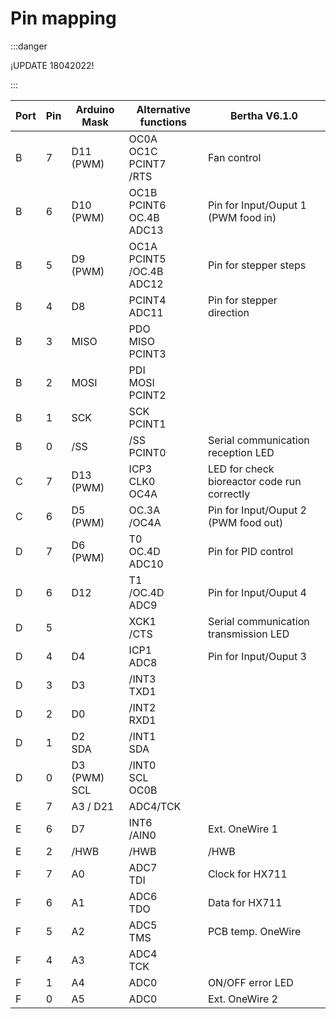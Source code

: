 # Pin mapping

:::danger

¡UPDATE 18042022!

:::

| Port | Pin | Arduino Mask        | Alternative functions                         | Bertha V6.1.0                               |
| ---- | --- | ------------------- | --------------------------------------------- | ------------------------------------------- |
| B    | 7   | D11 (PWM)           | OC0A <br /> OC1C <br /> PCINT7 <br /> /RTS    | Fan control                                 |
| B    | 6   | D10 (PWM)           | OC1B <br /> PCINT6 <br /> OC.4B <br /> ADC13  | Pin for Input/Ouput 1 (PWM food in)         |
| B    | 5   | D9 (PWM)            | OC1A <br /> PCINT5 <br /> /OC.4B <br /> ADC12 | Pin for stepper steps                       |
| B    | 4   | D8                  | PCINT4 <br /> ADC11                           | Pin for stepper direction                   |
| B    | 3   | MISO                | PDO <br /> MISO <br /> PCINT3                 |
| B    | 2   | MOSI                | PDI <br /> MOSI <br /> PCINT2                 |
| B    | 1   | SCK                 | SCK <br /> PCINT1                             |
| B    | 0   | /SS                 | /SS <br /> PCINT0                             | Serial communication reception LED          |
| C    | 7   | D13 (PWM)           | ICP3 <br /> CLK0 <br /> OC4A                  | LED for check bioreactor code run correctly |
| C    | 6   | D5 (PWM)            | OC.3A <br /> /OC4A                            | Pin for Input/Ouput 2 (PWM food out)        |
| D    | 7   | D6 (PWM)            | T0 <br /> OC.4D <br /> ADC10                  | Pin for PID control                         |
| D    | 6   | D12                 | T1 <br /> /OC.4D <br /> ADC9                  | Pin for Input/Ouput 4                       |
| D    | 5   |                     | XCK1 <br /> /CTS                              | Serial communication transmission LED       |
| D    | 4   | D4                  | ICP1 <br /> ADC8                              | Pin for Input/Ouput 3                       |
| D    | 3   | D3                  | /INT3 <br /> TXD1                             |                                             |
| D    | 2   | D0                  | /INT2 <br /> RXD1                             |                                             |
| D    | 1   | D2 <br /> SDA       | /INT1 <br /> SDA                              |                                             |
| D    | 0   | D3 (PWM) <br /> SCL | /INT0 <br /> SCL <br /> OC0B                  |                                             |
| E    | 7   | A3 / D21            | ADC4/TCK                                      |
| E    | 6   | D7                  | INT6 <br /> /AIN0                             | Ext. OneWire 1                              |
| E    | 2   | /HWB                | /HWB                                          | /HWB                                        |
| F    | 7   | A0                  | ADC7 <br /> TDI                               | Clock for HX711                             |
| F    | 6   | A1                  | ADC6 <br /> TDO                               | Data for HX711                              |
| F    | 5   | A2                  | ADC5 <br /> TMS                               | PCB temp. OneWire                           |
| F    | 4   | A3                  | ADC4 <br /> TCK                               |                                             |
| F    | 1   | A4                  | ADC0                                          | ON/OFF error LED                            |
| F    | 0   | A5                  | ADC0                                          | Ext. OneWire 2                              |
